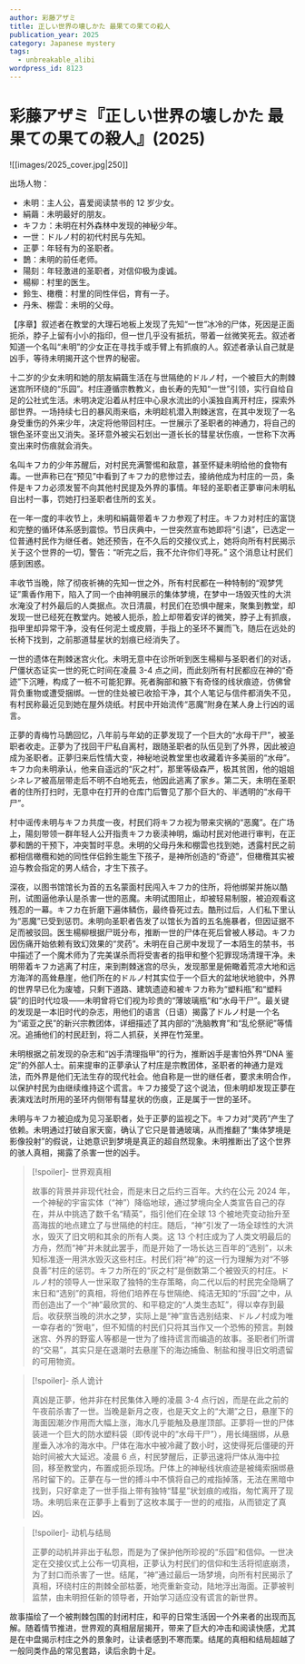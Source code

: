 ```yaml
---
author: 彩藤アザミ
title: 正しい世界の壊しかた 最果ての果ての殺人
publication_year: 2025
category: Japanese mystery
tags:
  - unbreakable_alibi
wordpress_id: 8123
---
```


# 彩藤アザミ『正しい世界の壊しかた 最果ての果ての殺人』(2025)

![[images/2025_cover.jpg|250]]

出场人物：
- 未明：主人公，喜爱阅读禁书的 12 岁少女。
- 絹繭：未明最好的朋友。
- キフカ：未明在村外森林中发现的神秘少年。
- 一世：ドルノ村的初代村民与先知。
- 正夢：年轻有为的圣职者。
- 鵲：未明的前任老师。
- 陽刻：年轻激进的圣职者，对信仰极为虔诚。
- 楊柳：村里的医生。
- 鈴生、橄欖：村里的同性伴侣，育有一子。
- 丹朱、棚雲：未明的父母。

【序章】叙述者在教堂的大理石地板上发现了先知“一世”冰冷的尸体，死因是正面扼杀，脖子上留有小小的指印，但一世几乎没有抵抗，带着一丝微笑死去。叙述者知道一个名叫“未明”的少女正在寻找手或手臂上有抓痕的人。叙述者承认自己就是凶手，等待未明揭开这个世界的秘密。

十二岁的少女未明和她的朋友絹繭生活在与世隔绝的ドルノ村，一个被巨大的荆棘迷宫所环绕的“乐园”。村庄遵循宗教教义，由长寿的先知“一世”引领，实行自给自足的公社式生活。未明决定沿着从村庄中心泉水流出的小溪独自离开村庄，探索外部世界。一场持续七日的暴风雨来临，未明趁机潜入荆棘迷宫，在其中发现了一名身受重伤的外来少年，决定将他带回村庄。一世展示了圣职者的神通力，将自己的银色圣环变出又消失。圣环意外被尖石划出一道长长的彗星状伤痕，一世称下次再变出来时伤痕就会消失。

名叫キフカ的少年苏醒后，对村民充满警惕和敌意，甚至怀疑未明给他的食物有毒。一世声称已在“预见”中看到了キフカ的悲惨过去，接纳他成为村庄的一员，条件是キフカ必须发誓不向其他村民提及外界的事情。年轻的圣职者正夢审问未明私自出村一事，罚她打扫圣职者住所的玄关。

在一年一度的丰收节上，未明和絹繭带着キフカ参观了村庄。キフカ对村庄的富饶和完整的循环体系感到震惊。节日庆典中，一世突然宣布她即将“引退”，已选定一位普通村民作为继任者。她还预告，在不久后的交接仪式上，她将向所有村民揭示关于这个世界的一切，警告：“听完之后，我不允许你们寻死。” 这个消息让村民们感到困惑。

丰收节当晚，除了彻夜祈祷的先知一世之外，所有村民都在一种特制的“观梦凭证”熏香作用下，陷入了同一个由神明展示的集体梦境，在梦中一场毁灭性的大洪水淹没了村外最后的人类据点。次日清晨，村民们在恐惧中醒来，聚集到教堂，却发现一世已经死在教堂内。她被人扼杀，脸上却带着安详的微笑，脖子上有抓痕，指甲里却异常干净，没有任何泥土或皮屑，手指上的圣环不翼而飞，随后在远处的长椅下找到，之前那道彗星状的划痕已经消失了。

一世的遗体在荆棘迷宫火化。未明无意中在诊所听到医生楊柳与圣职者们的对话，尸僵状态证实一世的死亡时间在凌晨 3-4 点之间，而此刻所有村民都应在神的“奇迹”下沉睡，构成了一桩不可能犯罪。死者胸部和腋下有奇怪的线状痕迹，仿佛曾背负重物或遭受捆绑。一世的住处被已收拾干净，其个人笔记与信件都消失不见，有村民称最近见到她在屋外烧纸。村民中开始流传“恶魔”附身在某人身上行凶的谣言。

正夢的青梅竹马鵲回忆，八年前与年幼的正夢发现了一个巨大的“水母干尸”，被圣职者收走。正夢为了找回干尸私自离村，跟随圣职者的队伍见到了外界，因此被迫成为圣职者。正夢归来后性情大变，神秘地说教堂里也收藏着许多美丽的“水母”。キフカ向未明承认，他来自遥远的“灰之村”，那里等级森严，极其贫困，他的姐姐シネレア被高层带走后不明不白地死去，他因此逃离了家乡。第二天，未明在圣职者的住所打扫时，无意中在打开的仓库门后瞥见了那个巨大的、半透明的“水母干尸”。

村中谣传未明与キフカ共度一夜，村民们将キフカ视为带来灾祸的“恶魔”。在广场上，陽刻带领一群年轻人公开指责キフカ亵渎神明，煽动村民对他进行审判，在正夢和鵲的干预下，冲突暂时平息。未明的父母丹朱和棚雲也找到她，透露村民之前都相信橄欖和她的同性伴侣鈴生能生下孩子，是神所创造的“奇迹”，但橄欖其实被迫与教会指定的男人结合，才生下孩子。

深夜，以图书馆馆长为首的五名蒙面村民闯入キフカ的住所，将他绑架并施以酷刑，试图逼他承认是杀害一世的恶魔。未明试图阻止，却被轻易制服，被迫观看这残忍的一幕。キフカ在折磨下遍体鳞伤，最终昏死过去。酷刑过后，人们私下里认为“恶魔”已受到惩罚。未明向圣职者告发了以馆长为首的五名施暴者，但因证据不足而被驳回。医生楊柳根据尸斑分布，推断一世的尸体在死后曾被人移动。キフカ因伤痛开始依赖有致幻效果的“灵药”。未明在自己房中发现了一本陌生的禁书，书中描述了一个魔术师为了完美谋杀而将受害者的指甲和整个犯罪现场清理干净。未明带着キフカ逃离了村庄，来到荆棘迷宫的尽头，发现那里是俯瞰着荒凉大地和远方海洋的高耸悬崖，他们所在的ドルノ村其实位于一个巨大的盆地状地貌中，外界的世界早已化为废墟，只剩下道路、建筑遗迹和被キフカ称为“塑料瓶”和“塑料袋”的旧时代垃圾——未明曾将它们视为珍贵的“薄玻璃瓶”和“水母干尸”。最关键的发现是一本旧时代的杂志，用他们的语言（日语）揭露了ドルノ村是一个名为“诺亚之民”的新兴宗教团体，详细描述了其内部的“洗脑教育”和“乱伦祭祀”等情况。追捕他们的村民赶到，将二人抓获，关押在竹笼里。

未明根据之前发现的杂志和“凶手清理指甲”的行为，推断凶手是害怕外界“DNA 鉴定”的外部人士。前来提审的正夢承认了村庄是宗教团体，圣职者的神通力是戏法，而外界是他们无法生存的现代社会。他自称是一世的继任者，要求未明合作，以保护村民为由继续维持这个谎言。キフカ接受了这个说法，但未明却发现正夢在表演戏法时所用的圣环内侧带有彗星状的伤痕，正是属于一世的圣环。

未明与キフカ被迫成为见习圣职者，处于正夢的监视之下。キフカ对“灵药”产生了依赖。未明通过打破自家天窗，确认了它只是普通玻璃，从而推翻了“集体梦境是影像投射”的假说，让她意识到梦境是真正的超自然现象。未明推断出了这个世界的骇人真相，揭露了杀害一世的凶手。

> [!spoiler]- 世界观真相
> 
> 故事的背景并非现代社会，而是末日之后约三百年。大约在公元 2024 年，一个神秘的宇宙实体（“神”）降临地球，通过梦境向全人类宣告自己的存在，并从中挑选了数千名“精英”，指引他们在全球 13 个被地壳变动抬升至高海拔的地点建立了与世隔绝的村庄。随后，“神”引发了一场全球性的大洪水，毁灭了旧文明和其余的所有人类。这 13 个村庄成为了人类文明最后的方舟，然而“神”并未就此罢手，而是开始了一场长达三百年的“选别”，以未知标准逐一用洪水毁灭这些村庄。村民们将“神”的这一行为理解为对“不够良善”村庄的惩罚。キフカ所在的“灰之村”是倒数第二个被毁灭的村庄。ドルノ村的领导人一世采取了独特的生存策略，向二代以后的村民完全隐瞒了末日和“选别”的真相，将他们培养在与世隔绝、纯洁无知的“乐园”之中，从而创造出了一个“神”最欣赏的、和平稳定的“人类生态缸”，得以幸存到最后。收获祭当晚的洪水之梦，实际上是“神”宣告选别结束、ドルノ村成为唯一幸存者的“贺电”，但不知情的村民们只将其当作又一个恐怖的预言。荆棘迷宫、外界的野蛮人等都是一世为了维持谎言而编造的故事。圣职者们所谓的“交易”，其实只是在退潮时去悬崖下的海边捕鱼、制盐和搜寻旧文明遗留的可用物资。

> [!spoiler]- 杀人诡计
> 
> 真凶是正夢，他并非在村民集体入睡的凌晨 3-4 点行凶，而是在此之前的午夜前杀害了一世。当晚是新月之夜，也是天文上的“大潮”之日，悬崖下的海面因潮汐作用而大幅上涨，海水几乎能触及悬崖顶部。正夢将一世的尸体装进一个巨大的防水塑料袋（即传说中的“水母干尸”），用长绳捆绑，从悬崖垂入冰冷的海水中。尸体在海水中被冷藏了数小时，这使得死后僵硬的开始时间被大大延迟。凌晨 6 点，村民梦醒后，正夢迅速将尸体从海中拉回，移至教堂内，布置成扼杀现场。尸体上的神秘线状痕迹是被绳索捆绑悬吊时留下的。正夢在与一世的搏斗中不慎将自己的戒指掉落，无法在黑暗中找到，只好拿走了一世手指上带有独特“彗星”状划痕的戒指，匆忙离开了现场。未明后来在正夢手上看到了这枚本属于一世的的戒指，从而锁定了真凶。

> [!spoiler]- 动机与结局
> 
> 正夢的动机并非出于私怨，而是为了保护他所珍视的“乐园”和信仰。一世决定在交接仪式上公布一切真相，正夢认为村民们的信仰和生活将彻底崩溃，为了封口而杀害了一世。结尾，“神”通过最后一场梦境，向所有村民揭示了真相，环绕村庄的荆棘全部枯萎，地壳重新变动，陆地浮出海面。正夢被判监禁，由未明担任新的领导者，开始学习适应没有谎言的新世界。

故事描绘了一个被荆棘包围的封闭村庄，和平的日常生活因一个外来者的出现而瓦解。随着情节推进，世界观的真相层层揭开，带来了巨大的冲击和阅读快感，尤其是在中盘揭示村庄之外的景象时，让读者感到不寒而栗。结尾的真相和结局超越了一般同类作品的常见套路，读后余韵十足。